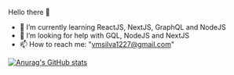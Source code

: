 Hello there 👋

- 🌱 I’m currently learning ReactJS, NextJS, GraphQL and NodeJS
- 🤔 I’m looking for help with GQL, NodeJS and NextJS
- 📫 How to reach me: "vmsilva1227@gmail.com"

[![Anurag's GitHub stats](https://github-readme-stats.vercel.app/api?username=ViniMS05&count_private=true&theme=omni)](https://github.com/anuraghazra/github-readme-stats)
